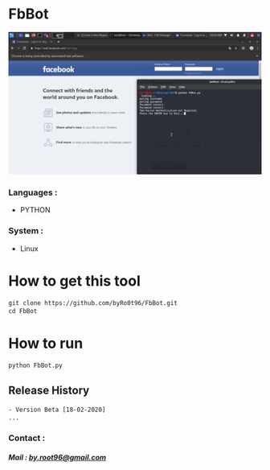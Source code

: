 # FbBot


![FbBot](./Screenshot/Screenshot-1.png)


### Languages :
* PYTHON

### System :
* Linux

# How to get this tool
```
git clone https://github.com/byRo0t96/FbBot.git
cd FbBot
```

# How to run
```
python FbBot.py
```

## Release History
```
- Version Beta [18-02-2020]
...
```


### Contact :

##### Mail : by.root96@gmail.com




